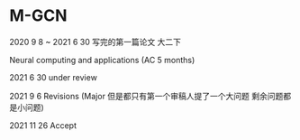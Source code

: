 # M-GCN

2020 9 8 ~ 2021 6 30 写完的第一篇论文 大二下  

Neural computing and applications (AC 5 months)

2021 6 30 under review 

2021 9 6 Revisions (Major 但是都只有第一个审稿人提了一个大问题 剩余问题都是小问题)

2021 11 26 Accept 
